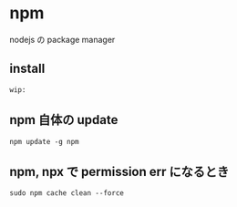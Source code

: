 
# npm

nodejs の package manager


## install

```
wip:
```

## npm 自体の update

```
npm update -g npm
```


## npm, npx で permission err になるとき

```
sudo npm cache clean --force
```


